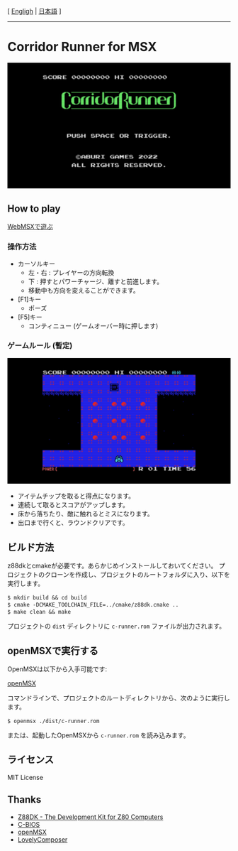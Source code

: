 [ [Engligh](README.md) | [日本語](README.ja.md) ]

---
# Corridor Runner for MSX

<img src="images/corridor_title.png">

## How to play

[WebMSXで遊ぶ](https://webmsx.org/?MACHINE=MSX1J&ROM=https://github.com/aburi6800/msx-CorridorRunner/raw/v0.3.1/dist/c-runner.rom&FAST_BOOT)

### 操作方法

- カーソルキー
    - 左・右 : プレイヤーの方向転換
    - 下 : 押すとパワーチャージ、離すと前進します。
    - 移動中も方向を変えることができます。
- [F1]キー
    - ポーズ
- [F5]キー
    - コンティニュー (ゲームオーバー時に押します)

### ゲームルール (暫定)

<img src="images/corridor_game.png">

- アイテムチップを取ると得点になります。
- 連続して取るとスコアがアップします。
- 床から落ちたり、敵に触れるとミスになります。
- 出口まで行くと、ラウンドクリアです。

## ビルド方法

z88dkとcmakeが必要です。あらかじめインストールしておいてください。 
プロジェクトのクローンを作成し、プロジェクトのルートフォルダに入り、以下を実行します。 

```
$ mkdir build && cd build
$ cmake -DCMAKE_TOOLCHAIN_FILE=../cmake/z88dk.cmake ..
$ make clean && make
```
プロジェクトの `dist` ディレクトリに `c-runner.rom` ファイルが出力されます。 
  
  
## openMSXで実行する

OpenMSXは以下から入手可能です:  

[openMSX](https://openmsx.org/)

コマンドラインで、プロジェクトのルートディレクトリから、次のように実行します。

```
$ openmsx ./dist/c-runner.rom
```

または、起動したOpenMSXから `c-runner.rom` を読み込みます。

## ライセンス

MIT License

## Thanks

- [Z88DK - The Development Kit for Z80 Computers](https://github.com/z88dk/z88dk)
- [C-BIOS](http://cbios.sourceforge.net/)
- [openMSX](https://openmsx.org/)
- [LovelyComposer](https://github.com/doc1oo/LovelyComposerDocs)
